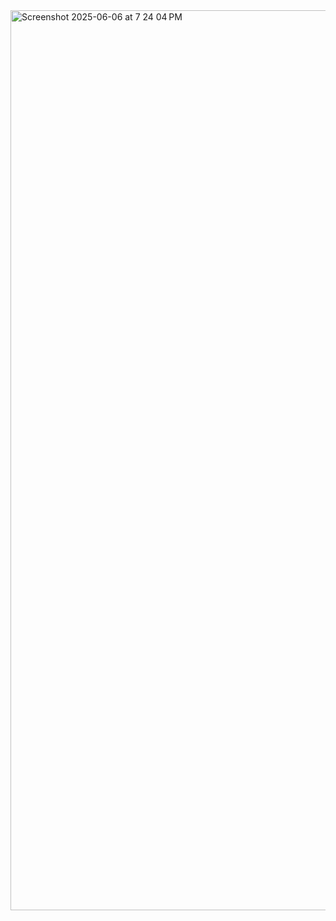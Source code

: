 <img width="1440" alt="Screenshot 2025-06-06 at 7 24 04 PM" src="https://github.com/user-attachments/assets/cfd9ece6-a616-4036-82ea-fb07b8b90c7a" />
